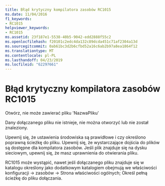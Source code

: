```yaml
---
title: Błąd krytyczny kompilatora zasobów RC1015
ms.date: 11/04/2016
f1_keywords:
- RC1015
helpviewer_keywords:
- RC1015
ms.assetid: 23f187e1-5538-40b5-9042-edd2888f55c2
ms.openlocfilehash: f20101c2edc4da132c89dcda451c71af2304a13d
ms.sourcegitcommit: 0ab61bc3d2b6cfbd52a16c6ab2b97a8ea1864f12
ms.translationtype: MT
ms.contentlocale: pl-PL
ms.lasthandoff: 04/23/2019
ms.locfileid: "62297661"
---
```

# <a name="resource-compiler-fatal-error-rc1015"></a>Błąd krytyczny kompilatora zasobów RC1015

Otwórz, nie może zawierać pliku 'NazwaPliku'

Dany dołączanego pliku nie istnieje, nie można otworzyć lub nie został znaleziony.

Upewnij się, że ustawienia środowiska są prawidłowe i czy określono poprawną ścieżkę do pliku. Upewnij się, że wystarczające dojścia do plików są dostępne dla kompilatora zasobów. Jeśli plik znajduje się na dysku sieciowym, upewnij się, że masz uprawnienia do otwierania pliku.

RC1015 może wystąpić, nawet jeśli dołączanego pliku znajduje się w katalogu określony jako dodatkowym katalogiem obejmują we właściwości konfiguracji -> zasobów -> Strona właściwości ogólnych; Określ pełną ścieżkę do pliku dołączania.
